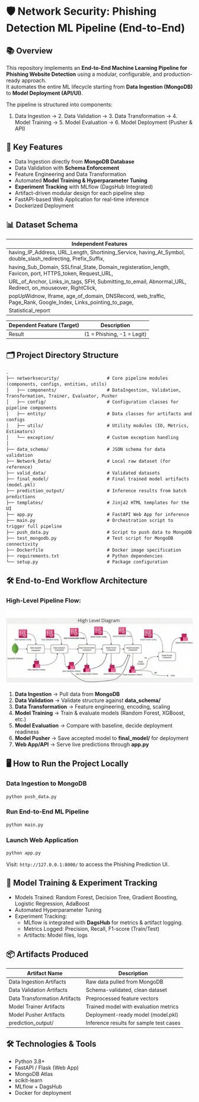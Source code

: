 
# 🛡️ Network Security: Phishing Detection ML Pipeline (End-to-End)

## 📚 Overview
This repository implements an **End-to-End Machine Learning Pipeline for Phishing Website Detection** using a modular, configurable, and production-ready approach.  
It automates the entire ML lifecycle starting from **Data Ingestion (MongoDB)** to **Model Deployment (API/UI)**.

The pipeline is structured into components:
1. Data Ingestion → 2. Data Validation → 3. Data Transformation → 4. Model Training → 5. Model Evaluation → 6. Model Deployment (Pusher & API)

## 🚀 Key Features
- Data Ingestion directly from **MongoDB Database**
- Data Validation with **Schema Enforcement**
- Feature Engineering and Data Transformation
- Automated **Model Training & Hyperparameter Tuning**
- **Experiment Tracking** with MLflow (DagsHub Integrated)
- Artifact-driven modular design for each pipeline step
- FastAPI-based Web Application for real-time inference
- Dockerized Deployment

## 📊 Dataset Schema
| Independent Features |
|----------------------|
| having_IP_Address, URL_Length, Shortining_Service, having_At_Symbol, double_slash_redirecting, Prefix_Suffix, |
| having_Sub_Domain, SSLfinal_State, Domain_registeration_length, Favicon, port, HTTPS_token, Request_URL, |
| URL_of_Anchor, Links_in_tags, SFH, Submitting_to_email, Abnormal_URL, Redirect, on_mouseover, RightClick, |
| popUpWidnow, Iframe, age_of_domain, DNSRecord, web_traffic, Page_Rank, Google_Index, Links_pointing_to_page, |
| Statistical_report |

| Dependent Feature (Target) | Description |
|----------------------------|-------------|
| Result                     | (1 = Phishing, -1 = Legit) |

## 🗂️ Project Directory Structure
```
.
├── networksecurity/                  # Core pipeline modules (components, configs, entities, utils)
│   ├── components/                   # DataIngestion, Validation, Transformation, Trainer, Evaluator, Pusher
│   ├── config/                       # Configuration classes for pipeline components
│   ├── entity/                       # Data classes for artifacts and configs
│   ├── utils/                        # Utility modules (IO, Metrics, Estimators)
│   └── exception/                    # Custom exception handling
│
├── data_schema/                      # JSON schema for data validation
├── Network_Data/                     # Local raw dataset (for reference)
├── valid_data/                       # Validated datasets
├── final_model/                      # Final trained model artifacts (model.pkl)
├── prediction_output/                # Inference results from batch predictions
├── templates/                        # Jinja2 HTML templates for the UI
├── app.py                            # FastAPI Web App for inference
├── main.py                           # Orchestration script to trigger full pipeline
├── push_data.py                      # Script to push data to MongoDB
├── test_mongodb.py                   # Test script for MongoDB connectivity
├── Dockerfile                        # Docker image specification
├── requirements.txt                  # Python dependencies
└── setup.py                          # Package configuration
```

## 🛠️ End-to-End Workflow Architecture

### High-Level Pipeline Flow:
![Pipeline Architecture](notebooks/diagram.jpg)

1. **Data Ingestion** → Pull data from **MongoDB**
2. **Data Validation** → Validate structure against **data_schema/**
3. **Data Transformation** → Feature engineering, encoding, scaling
4. **Model Training** → Train & evaluate models (Random Forest, XGBoost, etc.)
5. **Model Evaluation** → Compare with baseline, decide deployment readiness
6. **Model Pusher** → Save accepted model to **final_model/** for deployment
7. **Web App/API** → Serve live predictions through **app.py**

## 🖥️ How to Run the Project Locally



### Data Ingestion to MongoDB
```bash
python push_data.py
```

### Run End-to-End ML Pipeline
```bash
python main.py
```

### Launch Web Application
```bash
python app.py
```
Visit: `http://127.0.0.1:8000/` to access the Phishing Prediction UI.

## 🧠 Model Training & Experiment Tracking
- Models Trained: Random Forest, Decision Tree, Gradient Boosting, Logistic Regression, AdaBoost
- Automated Hyperparameter Tuning
- Experiment Tracking:
  - MLflow is integrated with **DagsHub** for metrics & artifact logging.
  - Metrics Logged: Precision, Recall, F1-score (Train/Test)
  - Artifacts: Model files, logs

## 📦 Artifacts Produced
| Artifact Name                  | Description                                     |
|-------------------------------|-------------------------------------------------|
| Data Ingestion Artifacts        | Raw data pulled from MongoDB                   |
| Data Validation Artifacts       | Schema-validated, clean dataset                |
| Data Transformation Artifacts   | Preprocessed feature vectors                   |
| Model Trainer Artifacts         | Trained model with evaluation metrics          |
| Model Pusher Artifacts          | Deployment-ready model (model.pkl)             |
| prediction_output/              | Inference results for sample test cases        |

## 🛠️ Technologies & Tools
- Python 3.8+
- FastAPI / Flask (Web App)
- MongoDB Atlas
- scikit-learn
- MLflow + DagsHub
- Docker for deployment


